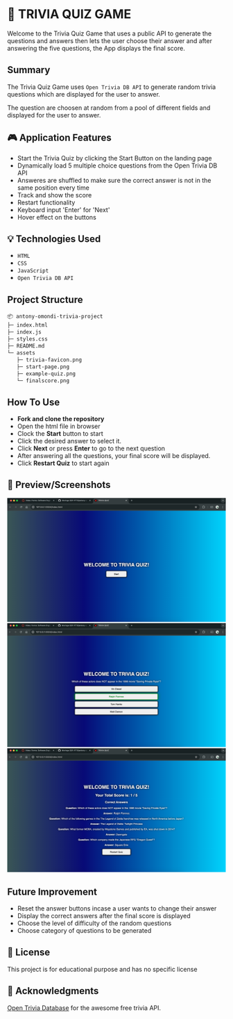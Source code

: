 # 🧠 TRIVIA QUIZ GAME
Welcome to the Trivia Quiz Game that uses a public API to generate the questions and answers then lets the user choose their answer and after answering the five questions, the App displays the final score.

## Summary
The Trivia Quiz Game uses `Open Trivia DB API` to generate random trivia questions which are displayed for the user to answer. 

The question are choosen at random from a pool of different fields and displayed for the user to answer.

## 🎮 Application Features

- Start the Trivia Quiz by clicking the Start Button on the landing page
- Dynamically load 5 multiple choice questions from the Open Trivia DB API
- Answeres are shuffled to make sure the correct answer is not in the same position every time
- Track and show the score
- Restart functionality
- Keyboard input 'Enter' for 'Next'
- Hover effect on the buttons

## 💡 Technologies Used

- `HTML`
- `CSS`
- `JavaScript`
- `Open Trivia DB API`

## Project Structure
```
📦 antony-omondi-trivia-project
├─ index.html
├─ index.js
├─ styles.css
├─ README.md
└─ assets
   ├─ trivia-favicon.png
   ├─ start-page.png
   ├─ example-quiz.png
   └─ finalscore.png
```

## How To Use
- **Fork and clone the repository**
- Open the html file in browser
- Clock the **Start** button to start
- Click the desired answer to select it.
- Click **Next** or press **Enter** to go to the next question
- After answering all the questions, your final score will be displayed.
- Click **Restart Quiz** to start again

## 📸 Preview/Screenshots
![IMG](./assets/start-page.png)
![IMG](./assets/example-quiz.png)
![IMG](./assets/final-score.png)

## Future Improvement
- Reset the answer buttons incase a user wants to change their answer
- Display the correct answers after the final score is displayed
- Choose the level of difficulty of the random questions
- Choose category of questions to be generated 

## 📃 License
This project is for educational purpose and has no specific license

## 🙌 Acknowledgments

[Open Trivia Database](https://opentdb.com/) for the awesome free trivia API.
